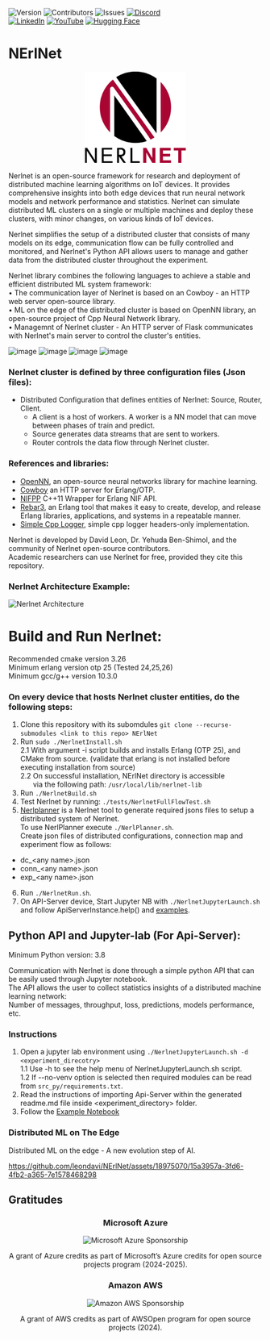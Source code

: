 ![Version](https://img.shields.io/github/v/release/leondavi/NErlNet)
![Contributors](https://img.shields.io/github/contributors/leondavi/NErlNet)
![Issues](https://img.shields.io/github/issues/leondavi/NErlNet)
[![Discord](https://shields.microej.com/discord/914616114204516393)](https://discord.gg/xwBTbzER)  
[![LinkedIn](https://img.shields.io/badge/Linkedin-%230077B5.svg?logo=linkedin&logoColor=white)](https://www.linkedin.com/company/nerlnet)
[![YouTube](https://img.shields.io/badge/YouTube-%23FF0000.svg?logo=YouTube&logoColor=white)](https://www.youtube.com/channel/UCnnWPPKiHioTBy7Zq5shrQw)
[![Hugging Face](https://img.shields.io/badge/Hugging%20Face-FFD21E?logo=huggingface&logoColor=000)](https://huggingface.co/Nerlnet)

# NErlNet

<p align="center">
  <img src="NerlnetLogo.png" width="200" title="NerlNet">
</p>

Nerlnet is an open-source framework for research and deployment of distributed machine learning algorithms on IoT devices. It provides comprehensive insights into both edge devices that run neural network models and network performance and statistics. Nerlnet can simulate distributed ML clusters on a single or multiple machines and deploy these clusters, with minor changes, on various kinds of IoT devices.  

Nerlnet simplifies the setup of a distributed cluster that consists of many models on its edge, communication flow can be fully controlled and monitored, and Nerlnet's Python API allows users to manage and gather data from the distributed cluster throughout the experiment.  

Nerlnet library combines the following languages to achieve a stable and efficient distributed ML system framework:  
• The communication layer of Nerlnet is based on an Cowboy - an HTTP web server open-source library.  
• ML on the edge of the distributed cluster is based on OpenNN library, an open-source project of Cpp Neural Network library.  
• Managemnt of Nerlnet cluster - An HTTP server of Flask communicates with Nerlnet's main server to control the cluster's entities.  

![image](https://user-images.githubusercontent.com/18975070/144730156-5bd03ad7-fc5f-45e9-8b4e-62d582af2200.png) 
![image](https://user-images.githubusercontent.com/18975070/144730182-c535b20a-a5f9-4d4f-8632-77d49732f17f.png) 
![image](https://user-images.githubusercontent.com/18975070/144730189-4bad4fba-e559-45a6-b163-d3e5d7d87e1f.png) 
![image](https://user-images.githubusercontent.com/18975070/144730205-5a665819-4be0-40aa-88e5-868ba99aab17.png)
 
### Nerlnet cluster is defined by three configuration files (Json files):
- Distributed Configuration that defines entities of Nerlnet: Source, Router, Client.
  - A client is a host of workers. A worker is a NN model that can move between phases of train and predict.
  - Source generates data streams that are sent to workers.
  - Router controls the data flow through Nerlnet cluster.

### References and libraries:
- [OpenNN](https://www.opennn.net/), an open-source neural networks library for machine learning.   
- [Cowboy](https://github.com/ninenines/cowboy) an HTTP server for Erlang/OTP.  
- [NIFPP](https://github.com/goertzenator/nifpp) C++11 Wrapper for Erlang NIF API.   
- [Rebar3](https://github.com/erlang/rebar3), an Erlang tool that makes it easy to create, develop, and release Erlang libraries, applications, and systems in a repeatable manner.
- [Simple Cpp Logger](https://github.com/nadrino/simple-cpp-logger), simple cpp logger headers-only implementation.

Nerlnet is developed by David Leon, Dr. Yehuda Ben-Shimol, and the community of Nerlnet open-source contributors.  
Academic researchers can use Nerlnet for free, provided they cite this repository.  

### Nerlnet Architecture Example:
![Nerlnet Architecture](https://user-images.githubusercontent.com/18975070/141692829-f0cdca7d-96d1-43b0-920a-5821a14242f7.jpg)

# Build and Run Nerlnet:
Recommended cmake version 3.26   
Minimum erlang version otp 25 (Tested 24,25,26)   
Minimum gcc/g++ version 10.3.0   

### On every device that hosts Nerlnet cluster entities, do the following steps:

1. Clone this repository with its subomdules ```git clone --recurse-submodules <link to this repo> NErlNet```  
2. Run ```sudo ./NerlnetInstall.sh```  
  2.1 With argument -i script builds and installs Erlang (OTP 25), and CMake from source.
      (validate that erlang is not installed before executing installation from source)  
  2.2 On successful installation, NErlNet directory is accessible  
      via the following path: ```/usr/local/lib/nerlnet-lib```
3. Run ```./NerlnetBuild.sh```
4. Test Nerlnet by running: ```./tests/NerlnetFullFlowTest.sh```
5. [Nerlplanner](https://github.com/leondavi/NErlNet/wiki/NerlPlanner) is a Nerlnet tool to generate required jsons files to setup a distributed system of Nerlnet.  
To use NerlPlanner execute ```./NerlPlanner.sh```.  
Create json files of distributed configurations, connection map and experiment flow as follows:  
- dc_\<any name\>.json  
- conn_\<any name\>.json  
- exp_\<any name\>.json       
6. Run ```./NerlnetRun.sh```.
7. On API-Server device, Start Jupyter NB with ```./NerlnetJupyterLaunch.sh``` and follow ApiServerInstance.help() and [examples](https://github.com/leondavi/NErlNet/tree/master/examples).

## Python API and Jupyter-lab (For Api-Server): 
Minimum Python version: 3.8  
  
Communication with Nerlnet is done through a simple python API that can be easily used through Jupyter notebook.       
The API allows the user to collect statistics insights of a distributed machine learning network:   
Number of messages, throughput, loss, predictions, models performance, etc.  

### Instructions
1. Open a jupyter lab environment using ```./NerlnetJupyterLaunch.sh -d <experiment_direcotry>```  
1.1    Use -h to see the help menu of NerlnetJupyterLaunch.sh script.  
1.2    If --no-venv option is selected then required modules can be read from ```src_py/requirements.txt```.  
3. Read the instructions of importing Api-Server within the generated readme.md file inside <experiment_directory> folder. 
4. Follow the [Example Notebook](https://github.com/leondavi/NErlNet/blob/master/examples/example_run.ipynb)

### Distributed ML on The Edge
Distributed ML on the edge - A new evolution step of AI.  

https://github.com/leondavi/NErlNet/assets/18975070/15a3957a-3fd6-4fb2-a365-7e1578468298  

## Gratitudes
<h3 align="center">Microsoft Azure</h1>
<p align="center"> <img src="https://github.com/leondavi/NErlNet/assets/18975070/d3255b30-ae3b-46fd-a87f-6c1ec7ae231b" width="50" title="Microsoft Azure Sponsorship"></p>  
<p align="center"> A grant of Azure credits as part of Microsoft’s Azure credits for open source projects program (2024-2025).</p>  
<h3 align="center">Amazon AWS</h1>
<p align="center"> <img src="https://github.com/leondavi/NErlNet/assets/18975070/5fe285fd-43c9-4de8-a619-5ebaace33b29" width="50" title="Amazon AWS Sponsorship"></p>  

<p align="center"> A grant of AWS credits as part of AWSOpen program for open source projects (2024).</p>

